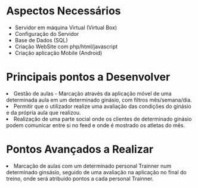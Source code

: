 <h1>Aspectos Necessários</h1>

<ul>
  <li>Servidor em máquina Virtual (Virtual Box)</li>
  <li>Configuração do Servidor </li>
  <li>Base de Dados (SQL)</li>
  <li>Criação WebSite com php/html/javascript</li>
  <li>Criação aplicação Mobile (Android)</li>
  
</ul>


<h1>Principais pontos a Desenvolver </h1>
	<li> Gestão de aulas - Marcação através da aplicação móvel de uma determinada aula em um determinado ginásio, com filtros mês/semana/dia. </li>
	<li> Permitir que o utilizador realize uma avaliação das condições do ginásio e da própria aula que realizou. </li>
	<li> Realização de uma parte social onde os clientes de determinado ginásio podem comunicar entre si no feed e onde é mostrado os atletas do mês. </li>

	
<h1>Pontos Avançados a Realizar</h1>	
	<li>Marcação de aulas com um determinado personal Trainner num determinado ginsásio, seguido de uma avaliação na aplicação no final do treino, onde será atribuído pontos a cada personal Trainner.</li>
	
	

	
	
